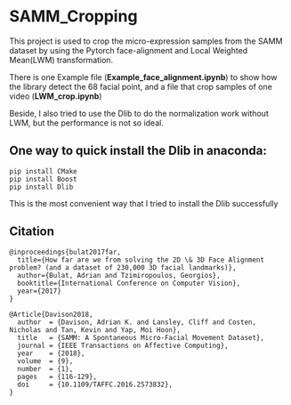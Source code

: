# SAMM_Cropping
This project is used to crop the micro-expression samples from the SAMM dataset by using the Pytorch face-alignment and Local Weighted Mean(LWM) transformation.

There is one Example file (**Example_face_alignment.ipynb**) to show how the library detect the 68 facial point, and a file that crop samples of one video (**LWM_crop.ipynb**)

Beside, I also tried to use the Dlib to do the normalization work without LWM, but the performance is not so ideal.

## One way to quick install the Dlib in anaconda:
```
pip install CMake
pip install Boost
pip install Dlib
```

This is the most convenient way that I tried to install the Dlib successfully

## Citation
```
@inproceedings{bulat2017far,
  title={How far are we from solving the 2D \& 3D Face Alignment problem? (and a dataset of 230,000 3D facial landmarks)},
  author={Bulat, Adrian and Tzimiropoulos, Georgios},
  booktitle={International Conference on Computer Vision},
  year={2017}
}
```
```
@Article{Davison2018,
  author  = {Davison, Adrian K. and Lansley, Cliff and Costen, Nicholas and Tan, Kevin and Yap, Moi Hoon},
  title   = {SAMM: A Spontaneous Micro-Facial Movement Dataset},
  journal = {IEEE Transactions on Affective Computing},
  year    = {2018},
  volume  = {9},
  number  = {1},
  pages   = {116-129},
  doi     = {10.1109/TAFFC.2016.2573832},
}
```

